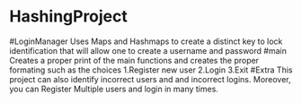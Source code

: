 # HashingProject
#LoginManager
  Uses Maps and Hashmaps to create a distinct key to lock identification that will allow one to create a username and password
#main
  Creates a proper print of the main functions and creates the proper formating such as the choices 
  1.Register new user
  2.Login
  3.Exit
#Extra
  This project can also identify incorrect users and and incorrect logins. Moreover, you can Register Multiple users and login in many times.
